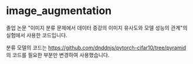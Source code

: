 # image_augmentation

졸업 논문 "이미지 분류 문제에서 데이터 증강의 이미지 유사도와 모델 성능의 관계"의 실험에서 사용한 코드입니다.

분류 모델의 코드는 https://github.com/dnddnjs/pytorch-cifar10/tree/pyramid 의 코드를 필요한 부분만 변경하여 사용했습니다.
